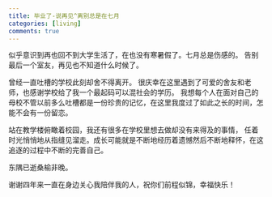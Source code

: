 ```yaml
---
title: 毕业了-说再见^离别总是在七月
categories: [living]
comments: true
---
```


似乎意识到再也回不到大学生活了，在也没有寒暑假了。七月总是伤感的。
告别最后一个室友，再见也不知道什么时候了。

曾经一直吐槽的学校此刻却舍不得离开。
很庆幸在这里遇到了可爱的舍友和老师，也感谢学校给了我一个最起码可以混社会的学历。
我想每个人在面对自己的母校不管以前多么吐槽都是一份珍贵的记忆，在这里我度过了如此之长的时间，怎能不会有一份留恋。

站在教学楼俯瞰着校园，我还有很多在学校里想去做却没有来得及的事情，
任着时光悄悄地从指缝见溜走。成长可能就是不断地经历着遗憾然后不断地释怀，在这追逐的过程中不断的完善自己。

东隅已逝桑榆非晚。<br/>

谢谢四年来一直在身边关心我陪伴我的人，祝你们前程似锦，幸福快乐！



